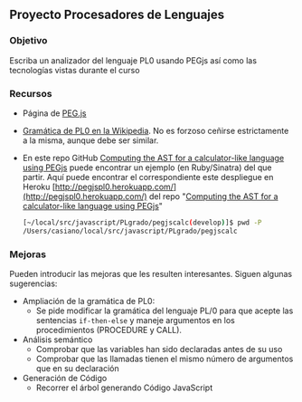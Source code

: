 <!-- toc -->
## Proyecto Procesadores de Lenguajes

### Objetivo

Escriba un analizador del lenguaje PL0 usando PEGjs así como las tecnologías vistas 
durante el curso

### Recursos

* Página de [PEG.js](http://pegjs.majda.cz/)
* [Gramática de PL0 en la Wikipedia](http://en.wikipedia.org/wiki/Recursive_descent_parser).  No es forzoso ceñirse estrictamente a la misma, aunque debe ser similar.
* En este repo GitHub [Computing the AST for a calculator-like language using PEGjs](https://github.com/crguezl/pegjscalc) puede encontrar un ejemplo (en Ruby/Sinatra) del que partir. 
Aquí puede encontrar el correspondiente este despliegue en Heroku [http://pegjspl0.herokuapp.com/](http://pegjspl0.herokuapp.com/) del repo "[Computing the AST for a calculator-like language using PEGjs](https://github.com/crguezl/pegjscalc)" 

  ```bash
  [~/local/src/javascript/PLgrado/pegjscalc(develop)]$ pwd -P
  /Users/casiano/local/src/javascript/PLgrado/pegjscalc
  ```

### Mejoras

Pueden introducir las mejoras que les resulten interesantes. Siguen algunas sugerencias:

* Ampliación de la gramática de PL0:
  * Se pide modificar la gramática del lenguaje PL/0 para que acepte las sentencias `if-then-else` y maneje argumentos en los procedimientos (PROCEDURE y CALL).
* Análisis semántico
  * Comprobar que las variables han sido declaradas antes de su uso
  * Comprobar que las llamadas tienen el mismo número de argumentos que en su declaración
* Generación de Código
  * Recorrer el árbol generando Código JavaScript 


